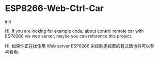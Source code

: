 # ESP8266-Web-Ctrl-Car
init

Hi, if you are looking for example code, about control remote car with ESP8266 via web server, maybe you can reference this project.

Hi, 如果你正在找使用 Web server ESP8266 來控制遙控車的程式碼也許可以參考看看。

